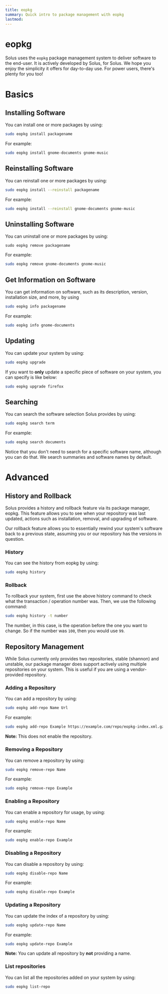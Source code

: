 ```yaml
---
title: eopkg
summary: Quick intro to package management with eopkg
lastmod:
---
```


# eopkg

Solus uses the `eopkg` package management system to deliver software to the end-user. It is actively developed by Solus, for Solus. We hope you enjoy the simplicity it offers for day-to-day use. For power users, there's plenty for you too!

# Basics

## Installing Software

You can install one or more packages by using:

``` bash
sudo eopkg install packagename
```

For example:

``` bash
sudo eopkg install gnome-documents gnome-music
```

## Reinstalling Software

You can reinstall one or more packages by using:

``` bash
sudo eopkg install --reinstall packagename
```

For example:

``` bash
sudo eopkg install --reinstall gnome-documents gnome-music
```

## Uninstalling Software

You can uninstall one or more packages by using:

```
sudo eopkg remove packagename
```

For example:

``` bash
sudo eopkg remove gnome-documents gnome-music
```

## Get Information on Software

You can get information on software, such as its description, version, installation size, and more, by using

``` bash
sudo eopkg info packagename
```

For example:

``` bash
sudo eopkg info gnome-documents
```

## Updating

You can update your system by using:

``` bash
sudo eopkg upgrade
```

If you want to **only** update a specific piece of software on your system, you can specify is like below:

``` bash
sudo eopkg upgrade firefox
```

## Searching

You can search the software selection Solus provides by using:

``` bash
sudo eopkg search term
```

For example:

``` bash
sudo eopkg search documents
```

Notice that you don't need to search for a specific software name, although you can do that. We search summaries and software names by default.




# Advanced



## History and Rollback

Solus provides a history and rollback feature via its package manager, eopkg. This feature allows you to see when your repository was last updated, actions such as installation, removal, and upgrading of software.

Our rollback feature allows you to essentially rewind your system's software back to a previous state, assuming you or our repository has the versions in question.

### History

You can see the history from eopkg by using:

``` bash
sudo eopkg history
```

### Rollback

To rollback your system, first use the above history command to check what the transaction / operation number was. Then, we use the following command:

``` bash
sudo eopkg history -t number
```

The number, in this case, is the operation before the one you want to change. So if the number was `100`, then you would use `99`.



## Repository Management

While Solus currently only provides two repositories, stable (shannon) and unstable, our package manager does support actively using multiple repositories on your system. This is useful if you are using a vendor-provided repository.

### Adding a Repository

You can add a repository by using:

``` bash
sudo eopkg add-repo Name Url
```

For example:

``` bash
sudo eopkg add-repo Example https://example.com/repo/eopkg-index.xml.gz
```

**Note:** This does not enable the repository.

### Removing a Repository

You can remove a repository by using:

``` bash
sudo eopkg remove-repo Name
```

For example:

``` bash
sudo eopkg remove-repo Example
```

### Enabling a Repository

You can enable a repository for usage, by using:

``` bash
sudo eopkg enable-repo Name
```

For example:

``` bash
sudo eopkg enable-repo Example
```

### Disabling a Repository

You can disable a repository by using:

``` bash
sudo eopkg disable-repo Name
```

For example:

``` bash
sudo eopkg disable-repo Example
```

### Updating a Repository

You can update the index of a repository by using:

``` bash
sudo eopkg update-repo Name
```

For example:

``` bash
sudo eopkg update-repo Example
```

**Note:** You can update all repository by **not** providing a name.

### List repositories

You can list all the repositories added on your system by using:

``` bash
sudo eopkg list-repo
```

